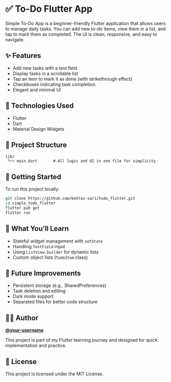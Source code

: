 # ✅ To-Do Flutter App

Simple To-Do App is a beginner-friendly Flutter application that allows users to manage daily tasks. You can add new to-do items, view them in a list, and tap to mark them as completed. The UI is clean, responsive, and easy to navigate.

## ✨ Features

- Add new tasks with a text field
- Display tasks in a scrollable list
- Tap an item to mark it as done (with strikethrough effect)
- Checkboxes indicating task completion
- Elegant and minimal UI

## 🚀 Technologies Used

- Flutter
- Dart
- Material Design Widgets

## 📁 Project Structure

```
lib/
 └── main.dart       # All logic and UI in one file for simplicity
```

## 🔧 Getting Started

To run this project locally:

```bash
git clone https://github.com/bektas-sari/todo_flutter.git
cd simple_todo_flutter
flutter pub get
flutter run
```

## 🧠 What You’ll Learn

- Stateful widget management with `setState`
- Handling `TextField` input
- Using `ListView.builder` for dynamic lists
- Custom object lists (`TodoItem` class)

## 🔮 Future Improvements

- Persistent storage (e.g., SharedPreferences)
- Task deletion and editing
- Dark mode support
- Separated files for better code structure

## 👨‍💻 Author

**[@your-username](https://github.com/bektas-sari)**

This project is part of my Flutter learning journey and designed for quick implementation and practice.

## 📝 License

This project is licensed under the MIT License.

